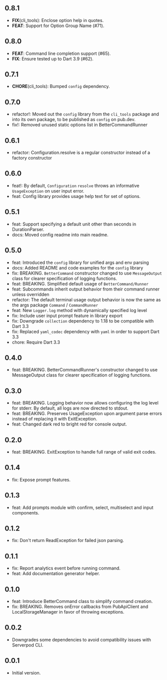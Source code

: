## 0.8.1

 - **FIX**(cli_tools): Enclose option help in quotes.
 - **FEAT**: Support for Option Group Name (#71).

## 0.8.0

 - **FEAT**: Command line completion support (#65).
 - **FIX**: Ensure tested up to Dart 3.9 (#62).

## 0.7.1

 - **CHORE**(cli_tools): Bumped `config` dependency.

## 0.7.0
- refactor!: Moved out the `config` library from the `cli_tools` package and into its own package, to be published as `config` on pub.dev.
- fix!: Removed unused static options list in BetterCommandRunner

## 0.6.1
- refactor: Configuration.resolve is a regular constructor instead of a factory constructor

## 0.6.0
- feat!: By default, `Configuration` `resolve` throws an informative `UsageException` on user input error.
- feat: Config library provides usage help text for set of options.

## 0.5.1
- feat: Support specifying a default unit other than seconds in DurationParser.
- docs: Moved config readme into main readme.

## 0.5.0

- feat: Introduced the `config` library for unified args and env parsing
- docs: Added README and code examples for the `config` library
- fix: BREAKING. `BetterCommand` constructor changed to use `MessageOutput` class for clearer specification of logging functions.
- feat: BREAKING. Simplified default usage of `BetterCommand/Runner`
- feat: Subcommands inherit output behavior from their command runner unless overridden
- refactor: The default terminal usage output behavior is now the same as the args package `Command` / `CommandRunner`
- feat: New `Logger.log` method with dynamically specified log level
- fix: Include user input prompt feature in library export
- fix: Downgrade `collection` dependency to 1.18 to be compatible with Dart 3.3
- fix: Replaced `yaml_codec` dependency with `yaml` in order to support Dart 3.3
- chore: Require Dart 3.3

## 0.4.0

- feat: BREAKING. BetterCommandRunner's constructor changed to use MessageOutput class for clearer specification of logging functions.

## 0.3.0

- feat: BREAKING. Logging behavior now allows configuring the log level for stderr. By default, all logs are now directed to stdout.
- feat: BREAKING. Preserves UsageException upon argument parse errors instead of replacing it with ExitException.
- feat: Changed dark red to bright red for console output.

## 0.2.0

- feat: BREAKING. ExitException to handle full range of valid exit codes.

## 0.1.4

- fix: Expose prompt features.

## 0.1.3

- feat: Add prompts module with confirm, select, multiselect and input components.

## 0.1.2

- fix: Don't return ReadException for failed json parsing.

## 0.1.1

- fix: Report analytics event before running command.
- feat: Add documentation generator helper.

## 0.1.0

- feat: Introduce BetterCommand class to simplify command creation.
- fix: BREAKING. Removes onError callbacks from PubApiClient and LocalStorageManager in favor of throwing exceptions.

## 0.0.2

- Downgrades some dependencies to avoid compatibility issues with Serverpod CLI.

## 0.0.1

- Initial version.
